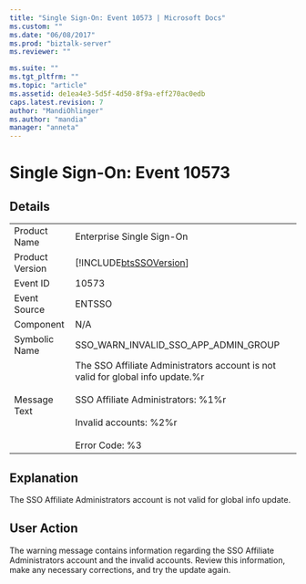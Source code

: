 ```yaml
---
title: "Single Sign-On: Event 10573 | Microsoft Docs"
ms.custom: ""
ms.date: "06/08/2017"
ms.prod: "biztalk-server"
ms.reviewer: ""

ms.suite: ""
ms.tgt_pltfrm: ""
ms.topic: "article"
ms.assetid: de1ea4e3-5d5f-4d50-8f9a-eff270ac0edb
caps.latest.revision: 7
author: "MandiOhlinger"
ms.author: "mandia"
manager: "anneta"
---
```

# Single Sign-On: Event 10573
## Details  
  
|||  
|-|-|  
|Product Name|Enterprise Single Sign-On|  
|Product Version|[!INCLUDE[btsSSOVersion](../includes/btsssoversion-md.md)]|  
|Event ID|10573|  
|Event Source|ENTSSO|  
|Component|N/A|  
|Symbolic Name|SSO_WARN_INVALID_SSO_APP_ADMIN_GROUP|  
|Message Text|The SSO Affiliate Administrators account is not valid for global info update.%r<br /><br /> SSO Affiliate Administrators: %1%r<br /><br /> Invalid accounts: %2%r<br /><br /> Error Code: %3|  
  
## Explanation  
 The SSO Affiliate Administrators account is not valid for global info update.  
  
## User Action  
 The warning message contains information regarding the SSO Affiliate Administrators account and the invalid accounts. Review this information, make any necessary corrections, and try the update again.